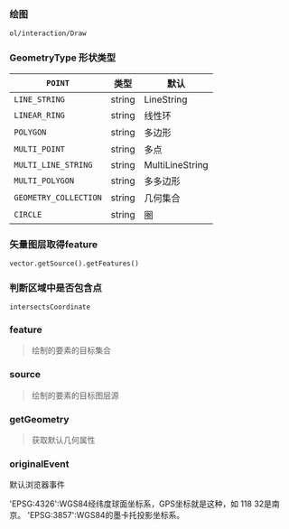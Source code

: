###  绘图

```
ol/interaction/Draw

```



### GeometryType  形状类型

| `POINT`               | 类型   | 默认            |
| --------------------- | ------ | --------------- |
| `LINE_STRING`         | string | LineString      |
| `LINEAR_RING`         | string | 线性环          |
| `POLYGON`             | string | 多边形          |
| `MULTI_POINT`         | string | 多点            |
| `MULTI_LINE_STRING`   | string | MultiLineString |
| `MULTI_POLYGON`       | string | 多多边形        |
| `GEOMETRY_COLLECTION` | string | 几何集合        |
| `CIRCLE`              | string | 圈              |

### 矢量图层取得feature

`vector.getSource().getFeatures()`

### 判断区域中是否包含点

`intersectsCoordinate`

### feature

>  绘制的要素的目标集合

### source

> 绘制的要素的目标图层源

### getGeometry 

> 获取默认几何属性

### originalEvent

默认浏览器事件

'EPSG:4326':WGS84经纬度球面坐标系，GPS坐标就是这种，如 118 32是南京。
'EPSG:3857':WGS84的墨卡托投影坐标系。